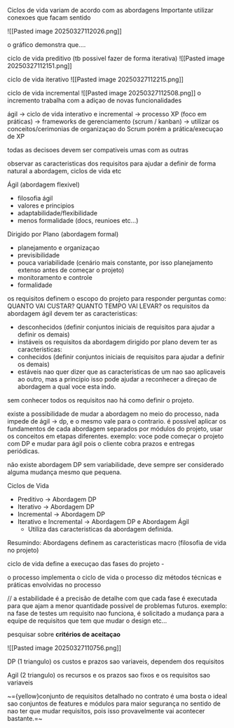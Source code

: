 
Ciclos de vida variam de acordo com as abordagens
Importante utilizar conexoes que facam sentido

![[Pasted image 20250327112026.png]]

o gráfico demonstra que....

ciclo de vida preditivo (tb possivel fazer de forma iterativa)
![[Pasted image 20250327112151.png]]

ciclo de vida iterativo
![[Pasted image 20250327112215.png]]

ciclo de vida incremental
![[Pasted image 20250327112508.png]]
o incremento trabalha com a adiçao de novas funcionalidades


ágil -> ciclo de vida interativo e incremental -> processo XP (foco em práticas) -> frameworks de gerenciamento (scrum / kanban) -> utilizar os conceitos/cerimonias de organizaçao do Scrum porém a prática/execuçao de XP

todas as decisoes devem ser compativeis umas com as outras

observar as caracteristicas dos requisitos para ajudar a definir de forma natural a abordagem, ciclos de vida etc

Ágil (abordagem flexivel)
- filosofia ágil
- valores e principios
- adaptabilidade/flexibilidade
- menos formalidade (docs, reunioes etc...)

Dirigido por Plano (abordagem formal)
- planejamento e organizaçao
- previsibilidade
- pouca variabilidade (cenário mais constante, por isso planejamento extenso antes de começar o projeto)
- monitoramento e controle
- formalidade

os requisitos definem o escopo do projeto para responder perguntas como:
QUANTO VAI CUSTAR?
QUANTO TEMPO VAI LEVAR?
os requisitos da abordagem ágil devem ter as caracteristicas:
- desconhecidos (definir conjuntos iniciais de requisitos para ajudar a definir os demais)
- instáveis
os requisitos da abordagem dirigido por plano devem ter as caracteristicas:
- conhecidos (definir conjuntos iniciais de requisitos para ajudar a definir os demais)
- estáveis
nao quer dizer que as caracteristicas de um nao sao aplicaveis ao outro, mas a principio isso pode ajudar a reconhecer a direçao de abordagem a qual voce esta indo.

sem conhecer todos os requisitos nao há como definir o projeto.

existe a possibilidade de mudar a abordagem no meio do processo, nada impede de ágil -> dp, e o mesmo vale para o contrario.
é possível aplicar os fundamentos de cada abordagem separados por módulos do projeto, usar os conceitos em etapas diferentes. exemplo: voce pode começar o projeto com DP e mudar para ágil pois o cliente cobra prazos e entregas periódicas.

não existe abordagem DP sem variabilidade, deve sempre ser considerado alguma mudança mesmo que pequena.

Ciclos de Vida 
- Preditivo -> Abordagem DP
- Iterativo -> Abordagem DP
- Incremental -> Abordagem DP
- Iterativo e Incremental -> Abordagem DP e Abordagem Ágil
  - Utiliza das caracteristicas da abordagem definida.

Resumindo:
Abordagens definem as caracteristicas macro (filosofia de vida no projeto)

ciclo de vida define a execuçao das fases do projeto - 

o processo implementa o ciclo de vida
o processo diz métodos técnicas e práticas envolvidas no processo

//
a estabilidade é a precisão de detalhe com que cada fase é executada para que ajam a menor quantidade possivel de problemas futuros.
exemplo: na fase de testes um requisito nao funciona, é solicitado a mudança para a equipe de requisitos que tem que mudar o design etc...

pesquisar sobre **critérios de aceitaçao**

![[Pasted image 20250327110756.png]]

DP (1 triangulo)
os custos e prazos sao variaveis, dependem dos requisitos

Agil (2 triangulo)
os recursos e os prazos sao fixos e os requisitos sao variaveis

~={yellow}conjunto de requisitos detalhado no contrato é uma bosta
o ideal sao conjuntos de features e módulos para maior segurança no sentido de nao ter que mudar requisitos, pois isso provavelmente vai acontecer bastante.=~

